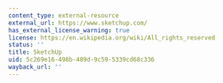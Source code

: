 ```yaml
---
content_type: external-resource
external_url: https://www.sketchup.com/
has_external_license_warning: true
license: https://en.wikipedia.org/wiki/All_rights_reserved
status: ''
title: SketchUp
uid: 5c269e16-498b-489d-9c59-5339cd68c336
wayback_url: ''
---
```

